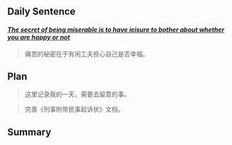 ## **Daily Sentence**
#### <u>*The secret of being miserable is to have ieisure to bother about whether you are happy or not*</u>
> 痛苦的秘密在于有闲工夫担心自己是否幸福。

## **Plan**
> 这里记录我的一天，需要去留意的事。

> 完善《刑事附带民事起诉状》文档。
> 
## **Summary**
